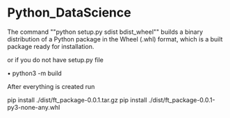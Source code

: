 # Python_DataScience

The command ""python setup.py sdist bdist_wheel"" builds a binary distribution of a Python package in the Wheel (.whl) format, which is a built package ready for installation.

or if you do not have setup.py file

• python3 -m build

After everything is created run

pip install ./dist/ft_package-0.0.1.tar.gz
pip install ./dist/ft_package-0.0.1-py3-none-any.whl